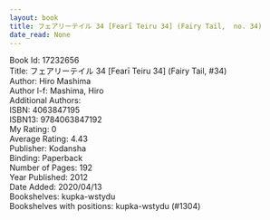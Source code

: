 ```yaml
---
layout: book
title: フェアリーテイル 34 [Fearī Teiru 34] (Fairy Tail,  no. 34)
date_read: None
---
```


Book Id: 17232656<br />
Title: フェアリーテイル 34 [Fearī Teiru 34] (Fairy Tail, #34)<br />
Author: Hiro Mashima<br />
Author l-f: Mashima, Hiro<br />
Additional Authors: <br />
ISBN: 4063847195<br />
ISBN13: 9784063847192<br />
My Rating: 0<br />
Average Rating: 4.43<br />
Publisher: Kodansha<br />
Binding: Paperback<br />
Number of Pages: 192<br />
Year Published: 2012<br />
Date Added: 2020/04/13<br />
Bookshelves: kupka-wstydu<br />
Bookshelves with positions: kupka-wstydu (#1304)<br />

